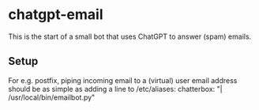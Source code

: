 # chatgpt-email
This is the start of a small bot that uses ChatGPT to answer (spam) emails.

## Setup
For e.g. postfix, piping incoming email to a (virtual) user email address should be as simple as adding a line to /etc/aliases:
chatterbox: "| /usr/local/bin/emailbot.py"
